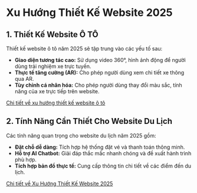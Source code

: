 # Xu Hướng Thiết Kế Website 2025

## 1. Thiết Kế Website Ô TÔ
Thiết kế website ô tô năm 2025 sẽ tập trung vào các yếu tố sau:

- **Giao diện tương tác cao:** Sử dụng video 360°, hình ảnh động để người dùng trải nghiệm xe trực tuyến.
- **Thực tế tăng cường (AR):** Cho phép người dùng xem chi tiết xe thông qua AR.
- **Tùy chỉnh cá nhân hóa:** Cho phép người dùng thay đổi màu sắc, tính năng của xe trực tiếp trên website.

[Chi tiết về xu hướng thiết kế website ô tô](https://daksystem.net/thiet-ke-website-oto.html)

## 2. Tính Năng Cần Thiết Cho Website Du Lịch

Các tính năng quan trọng cho website du lịch năm 2025 gồm:

- **Đặt chỗ dễ dàng:** Tích hợp hệ thống đặt vé và thanh toán thông minh.
- **Hỗ trợ AI Chatbot:** Giải đáp thắc mắc nhanh chóng và đề xuất hành trình phù hợp.
- **Tích hợp bản đồ thực tế:** Cung cấp thông tin chi tiết về các điểm đến du lịch.

[Chi tiết về Xu Hướng Thiết Kế Website 2025 ](https://daksystem.net/xu-huong-thiet-ke-website-2020.html)


